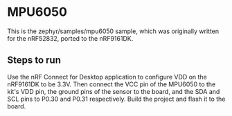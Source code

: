 # MPU6050

This is the zephyr/samples/mpu6050 sample, which was originally written for the nRF52832, ported to the nRF9161DK.

## Steps to run

Use the nRF Connect for Desktop application to configure VDD on the nRF9161DK to be 3.3V. Then connect the VCC pin of the MPU6050 to the kit's VDD pin, the ground pins of the sensor to the board, and the SDA and SCL pins to P0.30 and P0.31 respectively. Build the project and flash it to the board.